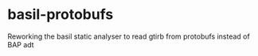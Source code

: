 # basil-protobufs
 Reworking the basil static analyser to read gtirb from protobufs instead of BAP adt
